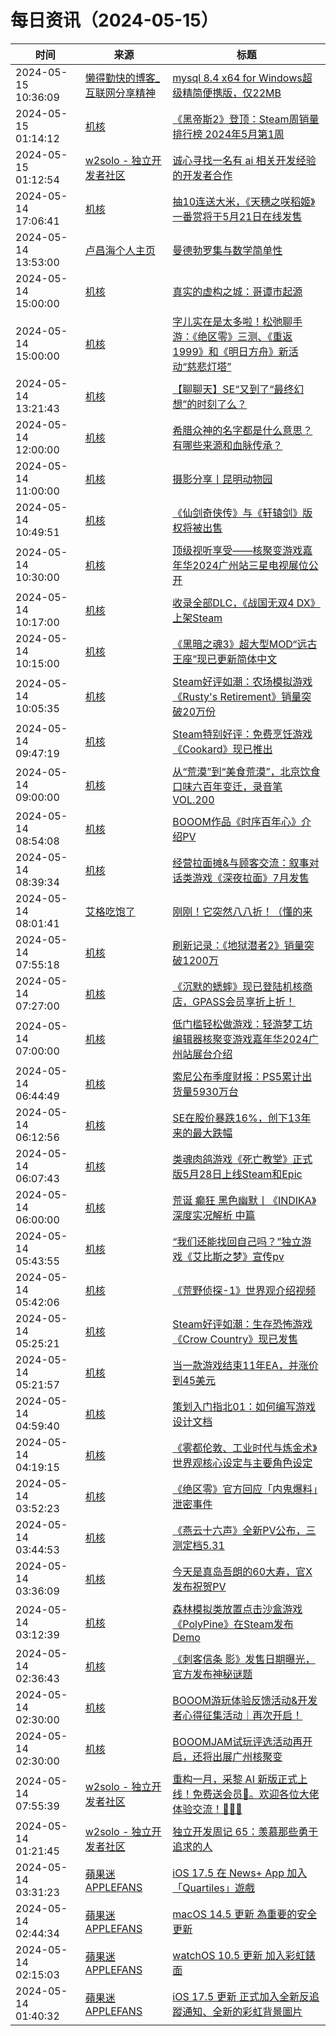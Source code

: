 ﻿# 每日资讯（2024-05-15）

|时间|来源|标题|
|---|---|---|
|2024-05-15 10:36:09|[懒得勤快的博客_互联网分享精神](https://masuit.com/rss)|[mysql 8.4 x64 for Windows超级精简便携版，仅22MB](https://masuit.com/1567)|
|2024-05-15 01:14:12|[机核](https://www.gcores.com/rss)|[《黑帝斯2》登顶：Steam周销量排行榜 2024年5月第1周](https://www.gcores.com/articles/181883)|
|2024-05-15 01:12:54|[w2solo - 独立开发者社区](https://w2solo.com/topics/feed)|[诚心寻找一名有 ai 相关开发经验的开发者合作](https://w2solo.com/topics/4617)|
|2024-05-14 17:06:41|[机核](https://www.gcores.com/rss)|[抽10连送大米，《天穗之咲稻姬》一番赏将于5月21日在线发售](https://www.gcores.com/articles/181875)|
|2024-05-14 13:53:00|[卢昌海个人主页](https://www.changhai.org//feed.xml)|[曼德勃罗集与数学简单性](https://www.youtube.com/shorts/Qje40Io_1mM)|
|2024-05-14 15:00:00|[机核](https://www.gcores.com/rss)|[真实的虚构之城：哥谭市起源](https://www.gcores.com/articles/181843)|
|2024-05-14 15:00:00|[机核](https://www.gcores.com/rss)|[字儿实在是太多啦！松弛聊手游：《绝区零》三测、《重返1999》和《明日方舟》新活动“慈悲灯塔”](https://www.gcores.com/radios/181620)|
|2024-05-14 13:21:43|[机核](https://www.gcores.com/rss)|[【聊聊天】SE“又到了“最终幻想”的时刻了么？](https://www.gcores.com/articles/181864)|
|2024-05-14 12:00:00|[机核](https://www.gcores.com/rss)|[希腊众神的名字都是什么意思？有哪些来源和血脉传承？](https://www.gcores.com/videos/181825)|
|2024-05-14 11:00:00|[机核](https://www.gcores.com/rss)|[摄影分享丨昆明动物园](https://www.gcores.com/articles/181855)|
|2024-05-14 10:49:51|[机核](https://www.gcores.com/rss)|[《仙剑奇侠传》与《轩辕剑》版权将被出售](https://www.gcores.com/articles/181866)|
|2024-05-14 10:30:00|[机核](https://www.gcores.com/rss)|[顶级视听享受——核聚变游戏嘉年华2024广州站三星电视展位公开](https://www.gcores.com/articles/181848)|
|2024-05-14 10:17:00|[机核](https://www.gcores.com/rss)|[收录全部DLC，《战国无双4 DX》上架Steam](https://www.gcores.com/articles/181836)|
|2024-05-14 10:15:00|[机核](https://www.gcores.com/rss)|[《黑暗之魂3》超大型MOD“远古王座”现已更新简体中文](https://www.gcores.com/articles/181847)|
|2024-05-14 10:05:35|[机核](https://www.gcores.com/rss)|[Steam好评如潮：农场模拟游戏《Rusty's Retirement》销量突破20万份](https://www.gcores.com/articles/181863)|
|2024-05-14 09:47:19|[机核](https://www.gcores.com/rss)|[Steam特别好评：免费烹饪游戏《Cookard》现已推出](https://www.gcores.com/articles/181859)|
|2024-05-14 09:00:00|[机核](https://www.gcores.com/rss)|[从“荒漠”到“美食荒漠”，北京饮食口味六百年变迁，录音笔 VOL.200](https://www.gcores.com/radios/181853)|
|2024-05-14 08:54:08|[机核](https://www.gcores.com/rss)|[BOOOM作品《时序百年心》介绍PV](https://www.gcores.com/videos/181761)|
|2024-05-14 08:39:34|[机核](https://www.gcores.com/rss)|[经营拉面摊&与顾客交流：叙事对话类游戏《深夜拉面》7月发售](https://www.gcores.com/articles/181852)|
|2024-05-14 08:01:41|[艾格吃饱了](https://feedpress.me/wx-aigechibaole)|[刚刚！它突然八八折！（懂的来](http://mp.weixin.qq.com/s?__biz=MjM5NTYxODQyMA%3D%3D&mid=2653452762&idx=1&sn=e8da8f6519cb1ef22e2a4d8d586d3e56)|
|2024-05-14 07:55:18|[机核](https://www.gcores.com/rss)|[刷新记录：《地狱潜者2》销量突破1200万](https://www.gcores.com/articles/181846)|
|2024-05-14 07:27:00|[机核](https://www.gcores.com/rss)|[《沉默的蟋蟀》现已登陆机核商店，GPASS会员享折上折！](https://www.gcores.com/articles/181842)|
|2024-05-14 07:00:00|[机核](https://www.gcores.com/rss)|[低门槛轻松做游戏：轻游梦工坊编辑器核聚变游戏嘉年华2024广州站展台介绍](https://www.gcores.com/articles/181672)|
|2024-05-14 06:44:49|[机核](https://www.gcores.com/rss)|[索尼公布季度财报：PS5累计出货量5930万台](https://www.gcores.com/articles/181838)|
|2024-05-14 06:12:56|[机核](https://www.gcores.com/rss)|[SE在股价暴跌16%，创下13年来的最大跌幅](https://www.gcores.com/articles/181832)|
|2024-05-14 06:07:43|[机核](https://www.gcores.com/rss)|[类魂肉鸽游戏《死亡教堂》正式版5月28日上线Steam和Epic](https://www.gcores.com/articles/181833)|
|2024-05-14 06:00:00|[机核](https://www.gcores.com/rss)|[荒诞 癫狂 黑色幽默丨《INDIKA》深度实况解析 中篇](https://www.gcores.com/videos/181800)|
|2024-05-14 05:43:55|[机核](https://www.gcores.com/rss)|[“我们还能找回自己吗？”独立游戏《艾比斯之梦》宣传pv](https://www.gcores.com/videos/181829)|
|2024-05-14 05:42:06|[机核](https://www.gcores.com/rss)|[《荒野侦探-1》世界观介绍视频](https://www.gcores.com/videos/181830)|
|2024-05-14 05:25:21|[机核](https://www.gcores.com/rss)|[Steam好评如潮：生存恐怖游戏《Crow Country》现已发售](https://www.gcores.com/articles/181831)|
|2024-05-14 05:21:57|[机核](https://www.gcores.com/rss)|[当一款游戏结束11年EA，并涨价到45美元](https://www.gcores.com/articles/181802)|
|2024-05-14 04:59:40|[机核](https://www.gcores.com/rss)|[策划入门指北01：如何编写游戏设计文档](https://www.gcores.com/articles/181828)|
|2024-05-14 04:19:15|[机核](https://www.gcores.com/rss)|[《雾都伦敦、工业时代与炼金术》世界观核心设定与主要角色设定](https://www.gcores.com/articles/181827)|
|2024-05-14 03:52:23|[机核](https://www.gcores.com/rss)|[《绝区零》官方回应「内鬼爆料」泄密事件](https://www.gcores.com/articles/181815)|
|2024-05-14 03:44:53|[机核](https://www.gcores.com/rss)|[《燕云十六声》全新PV公布，三测定档5.31](https://www.gcores.com/articles/181826)|
|2024-05-14 03:36:09|[机核](https://www.gcores.com/rss)|[今天是真岛吾朗的60大寿，官X发布祝贺PV](https://www.gcores.com/articles/181822)|
|2024-05-14 03:12:39|[机核](https://www.gcores.com/rss)|[森林模拟类放置点击沙盒游戏《PolyPine》在Steam发布Demo](https://www.gcores.com/articles/181820)|
|2024-05-14 02:36:43|[机核](https://www.gcores.com/rss)|[《刺客信条 影》发售日期曝光，官方发布神秘谜题](https://www.gcores.com/articles/181813)|
|2024-05-14 02:30:00|[机核](https://www.gcores.com/rss)|[BOOOM游玩体验反馈活动&开发者心得征集活动｜再次开启！](https://www.gcores.com/articles/181427)|
|2024-05-14 02:30:00|[机核](https://www.gcores.com/rss)|[BOOOMJAM试玩评选活动再开启，还将出展广州核聚变](https://www.gcores.com/articles/181387)|
|2024-05-14 07:55:39|[w2solo - 独立开发者社区](https://w2solo.com/topics/feed)|[重构一月，采黎 AI 新版正式上线！免费送会员🎁。欢迎各位大佬体验交流！🙏🙏🙏](https://w2solo.com/topics/4616)|
|2024-05-14 01:21:45|[w2solo - 独立开发者社区](https://w2solo.com/topics/feed)|[独立开发周记 65：羡慕那些勇于追求的人](https://w2solo.com/topics/4615)|
|2024-05-14 03:31:23|[蘋果迷 APPLEFANS](https://applefans.today/feed/)|[iOS 17.5 在 News+ App 加入「Quartiles」遊戲](https://applefans.today/2024-05-apple-news-plus-introduces-quartiles-a-new-game/)|
|2024-05-14 02:44:34|[蘋果迷 APPLEFANS](https://applefans.today/feed/)|[macOS 14.5 更新 為重要的安全更新](https://applefans.today/macos-sonoma-14-5/)|
|2024-05-14 02:15:03|[蘋果迷 APPLEFANS](https://applefans.today/feed/)|[watchOS 10.5 更新 加入彩虹錶面](https://applefans.today/watchos-10-5/)|
|2024-05-14 01:40:32|[蘋果迷 APPLEFANS](https://applefans.today/feed/)|[iOS 17.5 更新 正式加入全新反追蹤通知、全新的彩虹背景圖片](https://applefans.today/ios-17-5/)|
